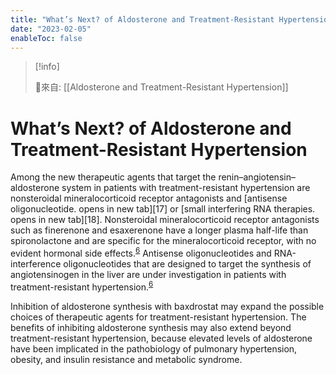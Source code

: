 ```yaml
---
title: "What’s Next? of Aldosterone and Treatment-Resistant Hypertension"
date: "2023-02-05"
enableToc: false
---
```


> [!info] 
> 
> 🌱來自: [[Aldosterone and Treatment-Resistant Hypertension]]

# What’s Next? of Aldosterone and Treatment-Resistant Hypertension

Among the new therapeutic agents that target the renin–angiotensin–aldosterone system in patients with treatment-resistant hypertension are nonsteroidal mineralocorticoid receptor antagonists and [antisense oligonucleotide. opens in new tab][17] or [small interfering RNA therapies. opens in new tab][18]. Nonsteroidal mineralocorticoid receptor antagonists such as finerenone and esaxerenone have a longer plasma half-life than spironolactone and are specific for the mineralocorticoid receptor, with no evident hormonal side effects.<sup><a data-behavior="ShowPopupTip" data-popup-content-ids="ref6" href="https://www.nejm.org/doi/full/10.1056/NEJMe2213559?fbclid=IwAR0gdEuk4vI_LK4FC1F0OImufYjOb8BOs3sjMiIHRonkXlPOtinBLLhHxxE#">6</a></sup> Antisense oligonucleotides and RNA-interference oligonucleotides that are designed to target the synthesis of angiotensinogen in the liver are under investigation in patients with treatment-resistant hypertension.<sup><a data-behavior="ShowPopupTip" data-popup-content-ids="ref6" href="https://www.nejm.org/doi/full/10.1056/NEJMe2213559?fbclid=IwAR0gdEuk4vI_LK4FC1F0OImufYjOb8BOs3sjMiIHRonkXlPOtinBLLhHxxE#">6</a></sup>

Inhibition of aldosterone synthesis with baxdrostat may expand the possible choices of therapeutic agents for treatment-resistant hypertension. The benefits of inhibiting aldosterone synthesis may also extend beyond treatment-resistant hypertension, because elevated levels of aldosterone have been implicated in the pathobiology of pulmonary hypertension, obesity, and insulin resistance and metabolic syndrome.

